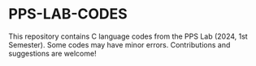 # PPS-LAB-CODES
  This repository contains C language codes from the PPS Lab (2024, 1st Semester). Some codes may have minor errors. Contributions and suggestions are welcome!
